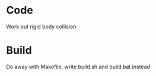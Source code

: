 # Code
Work out rigid body collision

# Build
Do away with Makefile, write build.sh and build.bat instead
